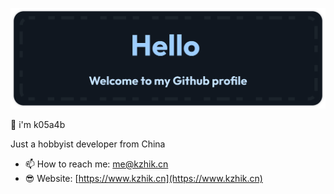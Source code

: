 ![hello.svg](./hello.svg)

👋 i'm k05a4b

Just a hobbyist developer from China

- 📫 How to reach me: me@kzhik.cn
- 😎 Website: [https://www.kzhik.cn](https://www.kzhik.cn)
